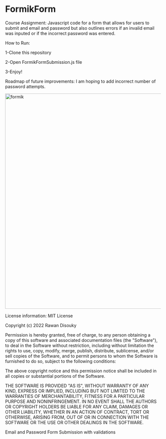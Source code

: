 # FormikForm
Course Assignment: Javascript code for a form that allows for users to submit and email and password but also outlines errors if an invalid email was inputed or if the incorrect password was entered. 

How to Run:

1-Clone this repository

2-Open FormikFormSubmission.js file

3-Enjoy!

Roadmap of future improvements: I am hoping to add incorrect number of password attempts. 



<img width="696" alt="formik" src="https://user-images.githubusercontent.com/102531594/182184515-d3af5cab-6d09-43c1-80c6-5783b06e337c.png">


License information: MIT License

Copyright (c) 2022 Rawan Disouky

Permission is hereby granted, free of charge, to any person obtaining a copy of this software and associated documentation files (the "Software"), to deal in the Software without restriction, including without limitation the rights to use, copy, modify, merge, publish, distribute, sublicense, and/or sell copies of the Software, and to permit persons to whom the Software is furnished to do so, subject to the following conditions:

The above copyright notice and this permission notice shall be included in all copies or substantial portions of the Software.

THE SOFTWARE IS PROVIDED "AS IS", WITHOUT WARRANTY OF ANY KIND, EXPRESS OR IMPLIED, INCLUDING BUT NOT LIMITED TO THE WARRANTIES OF MERCHANTABILITY, FITNESS FOR A PARTICULAR PURPOSE AND NONINFRINGEMENT. IN NO EVENT SHALL THE AUTHORS OR COPYRIGHT HOLDERS BE LIABLE FOR ANY CLAIM, DAMAGES OR OTHER LIABILITY, WHETHER IN AN ACTION OF CONTRACT, TORT OR OTHERWISE, ARISING FROM, OUT OF OR IN CONNECTION WITH THE SOFTWARE OR THE USE OR OTHER DEALINGS IN THE SOFTWARE.
 
 Email and Password Form Submission with validations
